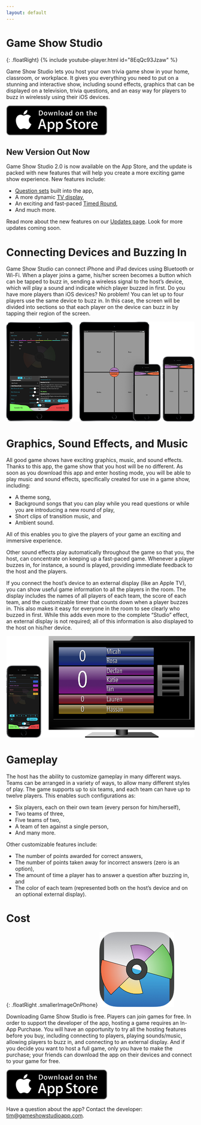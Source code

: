 ```yaml
---
layout: default
---
```


# Game Show Studio

{: .floatRight}
{% include youtube-player.html id="8EqQc93Jzaw" %}

Game Show Studio lets you host your own trivia game show in your home, classroom, or workplace. It gives you everything you need to put on a stunning and interactive show, including sound effects, graphics that can be displayed on a television, trivia questions, and an easy way for players to buzz in wirelessly using their iOS devices.

[![download on the app store](images/appstorebadge.svg)](https://itunes.apple.com/us/app/game-show-studio/id924249807?ls=1&mt=8)

## New Version Out Now

Game Show Studio 2.0 is now available on the App Store, and the update is packed with new features that will help you create a more exciting game show experience. New features include:

* [Question sets](/updates/#question-sets) built into the app,
* A more dynamic [TV display](/updates/#television-display-options),
* An exciting and fast-paced [Timed Round](/updates/#timed-round),
* And much more.

Read more about the new features on our [Updates page](/updates). Look for more updates coming soon.

# Connecting Devices and Buzzing In

Game Show Studio can connect iPhone and iPad devices using Bluetooth or Wi-Fi. When a player joins a game, his/her screen becomes a button which can be tapped to buzz in, sending a wireless signal to the host’s device, which will play a sound and indicate which player buzzed in first. Do you have more players than iOS devices? No problem! You can let up to four players use the same device to buzz in. In this case, the screen will be divided into sections so that each player on the device can buzz in by tapping their region of the screen.

![image of host and players](/images/v2-0-0/pad-host-and-players-w800.png)

# Graphics, Sound Effects, and Music

All good game shows have exciting graphics, music, and sound effects. Thanks to this app, the game show that you host will be no different. As soon as you download this app and enter hosting mode, you will be able to play music and sound effects, specifically created for use in a game show, including:

* A theme song,
* Background songs that you can play while you read questions or while you are introducing a new round of play,
* Short clips of transition music, and
* Ambient sound.

All of this enables you to give the players of your game an exciting and immersive experience.

Other sound effects play automatically throughout the game so that you, the host, can concentrate on keeping up a fast-paced game. Whenever a player buzzes in, for instance, a sound is played, providing immediate feedback to the host and the players.

If you connect the host’s device to an external display (like an Apple TV), you can show useful game information to all the players in the room. The display includes the names of all players of each team, the score of each team, and the customizable timer that counts down when a player buzzes in. This also makes it easy for everyone in the room to see clearly who buzzed in first. While this adds even more to the complete “Studio” effect, an external display is not required; all of this information is also displayed to the host on his/her device.

![image of host connected to a TV](/images/v2-0-0/phone-host-and-tv-w800.png)

# Gameplay

The host has the ability to customize gameplay in many different ways. Teams can be arranged in a variety of ways, to allow many different styles of play. The game supports up to six teams, and each team can have up to twelve players. This enables such configurations as:

* Six players, each on their own team (every person for him/herself),
* Two teams of three,
* Five teams of two,
* A team of ten against a single person,
* And many more.

Other customizable features include:

* The number of points awarded for correct answers,
* The number of points taken away for incorrect answers (zero is an option),
* The amount of time a player has to answer a question after buzzing in, and
* The color of each team (represented both on the host’s device and on an optional external display).

# Cost

{: .floatRight .smallerImageOnPhone}
![game-show-studio-app-icon](/images/gss-rounded-icon-200.png)

Downloading Game Show Studio is free. Players can join games for free. In order to support the developer of the app, hosting a game requires an In-App Purchase. You will have an opportunity to try all the hosting features before you buy, including connecting to players, playing sounds/music, allowing players to buzz in, and connecting to an external display. And if you decide you want to host a full game, only you have to make the purchase; your friends can download the app on their devices and connect to your game for free.

[![download on the app store](images/appstorebadge.svg)](https://itunes.apple.com/us/app/game-show-studio/id924249807?ls=1&mt=8)

Have a question about the app? Contact the developer: [tim@gameshowstudioapp.com](mailto:tim@gameshowstudioapp.com).
